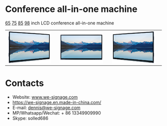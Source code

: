 # Conference all-in-one machine
[65](./specification/65-all-in-one.xlsx) [75](./specification/75-all-in-one.xlsx) [85](./specification/85-all-in-one.xlsx) [98](./specification/98-all-in-one.xlsx) inch LCD conference all-in-one machine

<p align = "center">
    <table>
        <tr>
            <td>
                <img src="./img/all-in-one-3.jpg"/>
            <td>
            <td>
                <img src="./img/all-in-one-1.jpg"/>
            <td>
             <td>
                <img src="./img/all-in-one-2.jpg"/>
            <td>
        </tr>
    </table>
</p>

# Contacts

- Website: www.we-signage.com
- https://we-signage.en.made-in-china.com/
- E-mail: dennis@we-signage.com
- MP/Whatsapp/Wechat: + 86 13349909990
- Skype: solled686
